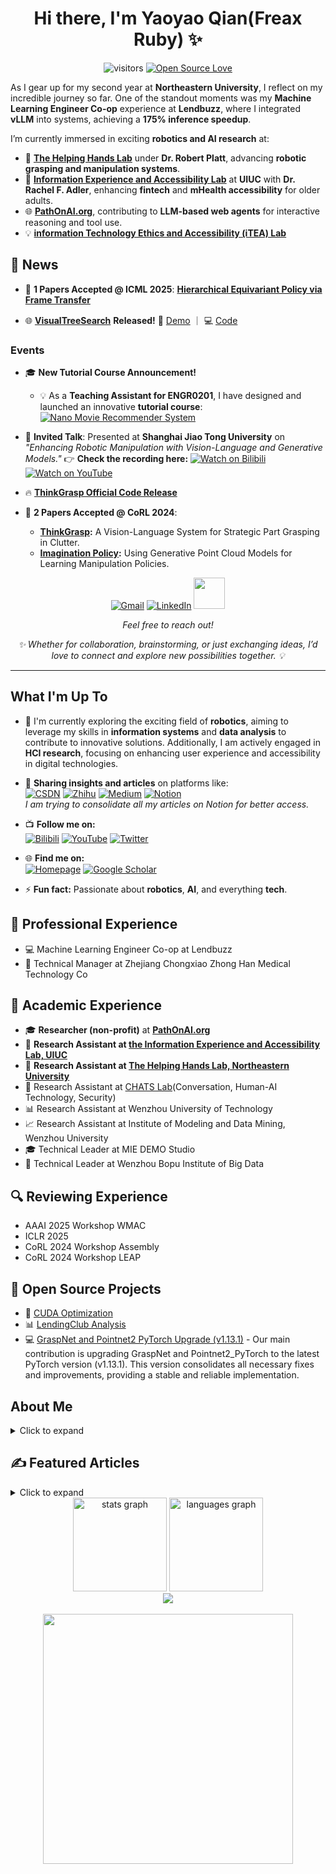 <h1 align="center">Hi there, I'm Yaoyao Qian(Freax Ruby) ✨</h1>
<div align="center">

![visitors](https://visitor-badge.laobi.icu/badge?page_id=H-Freax.H-Freax)
[![Open Source Love](https://badges.frapsoft.com/os/v1/open-source.svg?v=102)](https://github.com/H-Freax)
</div>

As I gear up for my second year at **Northeastern University**, I reflect on my incredible journey so far. One of the standout moments was my **Machine Learning Engineer Co-op** experience at **Lendbuzz**, where I integrated **vLLM** into systems, achieving a **175% inference speedup**. 

I’m currently immersed in exciting **robotics and AI research** at:  
- 🤖 [**The Helping Hands Lab**](https://www2.ccs.neu.edu/research/helpinghands/people/) under **Dr. Robert Platt**, advancing **robotic grasping and manipulation systems**.  
- 🧶 [**Information Experience and Accessibility Lab**](http://rachelfadler.com) at **UIUC** with **Dr. Rachel F. Adler**, enhancing **fintech** and **mHealth accessibility** for older adults.
- 🌐 [**PathOnAI.org**](https://www.pathonai.org/), contributing to **LLM-based web agents** for interactive reasoning and tool use. 
- 💡 [**information Technology Ethics and Accessibility (iTEA) Lab**](https://kyriezz.com/lab/)
## 🚨 News  

- 📝 **1 Papers Accepted @ ICML 2025**: **[Hierarchical Equivariant Policy via Frame Transfer](https://arxiv.org/abs/2502.05728)**

- 🌐 **[VisualTreeSearch](https://www.pathonai.org/projects/visualtreesearch)** **Released!**
   🔗 [Demo](https://visual-tree-search.pathonai.org/) ｜ 💻 [Code](https://github.com/PathOnAI/VisualTreeSearch-Demo) 

### Events

- 🎓 **New Tutorial Course Announcement!**  
  - 💡 As a **Teaching Assistant for ENGR0201**, I have designed and launched an innovative **tutorial course**: [![Nano Movie Recommender System](https://img.shields.io/static/v1?style=flat-square&message=Nano+Movie+Recommender+System&color=000000&logo=Notion&logoColor=FFFFFF&label=)](https://freaxruby.notion.site/Nano-Movie-Recommender-System-1829520a6b49805e8c4be6a4c862d6e9)

- 🎤 **Invited Talk**: Presented at **Shanghai Jiao Tong University** on *"Enhancing Robotic Manipulation with Vision-Language and Generative Models."*   👉 **Check the recording here:** [![Watch on Bilibili](https://img.shields.io/static/v1?style=flat-square&message=Watch+on+Bilibili&color=00A1D6&logo=Bilibili&logoColor=FFFFFF&label=)](https://www.bilibili.com/video/BV1btfBYLEHS/?vd_source=e5e46a7b9d39094ea294e8beaca1d4ef) [![Watch on YouTube](https://img.shields.io/static/v1?style=flat-square&message=Watch+on+YouTube&color=FF0000&logo=YouTube&logoColor=FFFFFF&label=)](https://youtu.be/cOL0cUpHdIY)

- 🔥 **[ThinkGrasp Official Code Release](https://github.com/H-Freax/ThinkGrasp)**  
- 📝 **2 Papers Accepted @ CoRL 2024**:
  - **[ThinkGrasp](https://h-freax.github.io/thinkgrasp_page/):** A Vision-Language System for Strategic Part Grasping in Clutter.  
  - **[Imagination Policy](https://haojhuang.github.io/edge_grasp_page/):** Using Generative Point Cloud Models for Learning Manipulation Policies.

<div align="center">


[![Gmail](https://img.shields.io/static/v1?style=for-the-badge&message=Gmail&color=D14836&logo=Gmail&logoColor=FFFFFF&label=)](mailto:limyoonaxi@gmail.com)
[![LinkedIn](https://img.shields.io/static/v1?style=for-the-badge&message=LinkedIn&color=0077B5&logo=LinkedIn&logoColor=FFFFFF&label=)](https://www.linkedin.com/in/rubyfreax)
 <img  height=50px src="https://user-images.githubusercontent.com/74038190/226127923-0e8b7792-7b3c-462b-951b-63c96ba1a5af.gif" />

 _Feel free to reach out!_

_✨ Whether for collaboration, brainstorming, or just exchanging ideas, I’d love to connect and explore new possibilities together. 💡_

</div>

---


## What I'm Up To

- 🌱 I'm currently exploring the exciting field of **robotics**, aiming to leverage my skills in **information systems** and **data analysis** to contribute to innovative solutions. Additionally, I am actively engaged in **HCI research**, focusing on enhancing user experience and accessibility in digital technologies.  

- 📝 **Sharing insights and articles** on platforms like:  
  [![CSDN](https://img.shields.io/static/v1?style=for-the-badge&message=CSDN&color=c14438&logo=CSDN&logoColor=FFFFFF&label=)](https://blog.csdn.net/qq_38155541)
  [![Zhihu](https://img.shields.io/static/v1?style=for-the-badge&message=Zhihu&color=3982f7&logo=Zhihu&logoColor=FFFFFF&label=)](https://www.zhihu.com/people/freax-23/posts)
  [![Medium](https://img.shields.io/static/v1?style=for-the-badge&message=Medium&color=12100E&logo=Medium&logoColor=FFFFFF&label=)](https://medium.com/@limyoonaxi)
  [![Notion](https://img.shields.io/static/v1?style=for-the-badge&message=Notion&color=000000&logo=Notion&logoColor=FFFFFF&label=)](https://freaxruby.notion.site/freaxblog)  
  *I am trying to consolidate all my articles on Notion for better access.*  

- 📺 **Follow me on:**  
  [![Bilibili](https://img.shields.io/static/v1?style=for-the-badge&message=Bilibili&color=00A1D6&logo=Bilibili&logoColor=FFFFFF&label=)](https://space.bilibili.com/13216517) [![YouTube](https://img.shields.io/static/v1?style=for-the-badge&message=YouTube&color=FF0000&logo=YouTube&logoColor=FFFFFF&label=)](https://www.youtube.com/@FreaxRuby)  [![Twitter](https://img.shields.io/static/v1?style=for-the-badge&message=Twitter&color=1DA1F2&logo=Twitter&logoColor=FFFFFF&label=)](https://twitter.com/RubyFreax)

- 🌐 **Find me on:**  
  [![Homepage](https://img.shields.io/static/v1?style=for-the-badge&message=Homepage&color=blue&logo=Internet+Explorer&logoColor=FFFFFF&label=)](https://h-freax.github.io/)  [![Google Scholar](https://img.shields.io/static/v1?style=for-the-badge&message=Google+Scholar&color=4285F4&logo=Google+Scholar&logoColor=FFFFFF&label=)](https://scholar.google.com/citations?hl=en&user=E0rCXLIAAAAJ)

- ⚡ **Fun fact:** Passionate about **robotics**, **AI**, and everything **tech**.  

## 💼 Professional Experience
- 💻 Machine Learning Engineer Co-op at Lendbuzz
- 🏥 Technical Manager at Zhejiang Chongxiao Zhong Han Medical Technology Co

  
## 🔬 Academic Experience
- 🎓 **Researcher (non-profit)** at **[PathOnAI.org](PathOnAI.org)**
- 🤖 **Research Assistant at [the Information Experience and Accessibility Lab, UIUC](https://infoaccesslab.web.illinois.edu/)**
- 🤖 **Research Assistant at [The Helping Hands Lab, Northeastern University](https://www2.ccs.neu.edu/research/helpinghands/)**
- 🤖 Research Assistant at [CHATS Lab](https://wyshi.github.io/group.html)(Conversation, Human-AI Technology, Security)
- 📊 Research Assistant at Wenzhou University of Technology
- 📈 Research Assistant at Institute of Modeling and Data Mining, Wenzhou University
- 🎓 Technical Leader at MIE DEMO Studio
- 📰 Technical Leader at Wenzhou Bopu Institute of Big Data


## 🔍  Reviewing Experience
- AAAI 2025 Workshop WMAC  
- ICLR 2025  
- CoRL 2024 Workshop Assembly  
- CoRL 2024 Workshop LEAP  

## 🚀 Open Source Projects
- 🌟 [CUDA Optimization](https://github.com/H-Freax/CUDA_optimization)
- 📊 [LendingClub Analysis](https://github.com/H-Freax/lendingclub_analyse)
- 💻 [GraspNet and Pointnet2 PyTorch Upgrade (v1.13.1)](https://github.com/H-Freax/GraspNet_Pointnet2_PyTorch1.13.1) - Our main contribution is upgrading GraspNet and Pointnet2_PyTorch to the latest PyTorch version (v1.13.1). This version consolidates all necessary fixes and improvements, providing a stable and reliable implementation.

## About Me  
<details>
<summary>Click to expand</summary>
  
Before starting my graduate studies at **Northeastern University**, my academic and professional journey centered around full-stack development while also exploring diverse areas of research and technology. During my **undergraduate years**, my coursework focused heavily on **full-stack development**, and I applied these skills to projects at **Wenzhou University of Technology**, **Wenzhou Bopu Institute of Big Data**, and **MIE DEMO Studio**. Notable achievements included **public opinion analysis**, **data-driven research**, and developing a **volunteer management platform**, which was recognized as a **national innovation project**.  

After graduation, I worked as a **Technical Manager** and **Project Leader** at **Zhejiang Chongxiao Zhong Han Medical Technology Co.**, where I led full-stack development projects. Key contributions included creating a **VC++-based database integration tool** and a **Springboot+Vue electronic invoice management system**, achieving an **80% improvement in operational efficiency**.  

Alongside my primary focus on full-stack development, I also explored other areas such as **sentiment analysis**, **knowledge graph construction**, and **user behavior modeling**, broadening my technical expertise and research interests.  

In the early phase of my graduate studies, I joined the **CHATS Lab** at Northeastern University, where I worked on **chatbot-related projects**, contributing to advancements in conversational AI systems.  

</details>

## ✍️ Featured Articles
<details>
<summary>Click to expand</summary>
  
- [![Medium](https://img.shields.io/static/v1?style=for-the-badge&message=Medium&color=12100E&logo=Medium&logoColor=FFFFFF&label=)](https://medium.com/@limyoonaxi) [Mastering CartPole with Enhanced Deep Q-Networks: An In-depth Guide to Equivariant Models](https://medium.com/@limyoonaxi/mastering-cartpole-with-enhanced-deep-q-networks-an-in-depth-guide-to-equivariant-models-f7600d6118a4)
- [![Zhihu](https://img.shields.io/static/v1?style=for-the-badge&message=Zhihu&color=3982f7&logo=Zhihu&logoColor=FFFFFF&label=)](https://www.zhihu.com/people/freax-23/posts) [[Note] Group Equivariant Deep Learning](https://zhuanlan.zhihu.com/p/672343831)
- [![CSDN](https://img.shields.io/static/v1?style=for-the-badge&message=CSDN&color=c14438&logo=CSDN&logoColor=FFFFFF&label=)](https://blog.csdn.net/qq_38155541) [基于Lending Club的数据分析实战项目【小白记录向】【一】](https://blog.csdn.net/qq_38155541/article/details/116264591?spm=1001.2014.3001.5501)
- [![Medium](https://img.shields.io/static/v1?style=for-the-badge&message=Medium&color=12100E&logo=Medium&logoColor=FFFFFF&label=)](https://medium.com/@limyoonaxi) [English Version][Data Analysis Practical Project Based on Lending Club[1]](https://medium.com/@limyoonaxi/data-analysis-practical-project-based-on-lending-club-1-ad54eb08c550)
- [![CSDN](https://img.shields.io/static/v1?style=for-the-badge&message=CSDN&color=c14438&logo=CSDN&logoColor=FFFFFF&label=)](https://blog.csdn.net/qq_38155541) [基于Lending Club的数据分析实战项目【小白记录向】【二】](https://blog.csdn.net/qq_38155541/article/details/116266160?spm=1001.2014.3001.5502)
- [![Medium](https://img.shields.io/static/v1?style=for-the-badge&message=Medium&color=12100E&logo=Medium&logoColor=FFFFFF&label=)](https://medium.com/@limyoonaxi) [English Version][Data Analysis Practical Project Based on Lending Club[2]](https://medium.com/@limyoonaxi/data-analysis-practical-project-based-on-lending-club-2-305476466f4b)
- [![CSDN](https://img.shields.io/static/v1?style=for-the-badge&message=CSDN&color=c14438&logo=CSDN&logoColor=FFFFFF&label=)](https://blog.csdn.net/qq_38155541) [CUDA优化入门实战](https://blog.csdn.net/qq_38155541/category_11755621.html)
- [![Medium](https://img.shields.io/static/v1?style=for-the-badge&message=Medium&color=12100E&logo=Medium&logoColor=FFFFFF&label=)](https://medium.com/@limyoonaxi) [English Version][Introduction to CUDA Optimization with Practical Examples](https://medium.com/@limyoonaxi/introduction-to-cuda-optimization-with-practical-examples-707e5b06bef8)
- [![CSDN](https://img.shields.io/static/v1?style=for-the-badge&message=CSDN&color=c14438&logo=CSDN&logoColor=FFFFFF&label=)](https://blog.csdn.net/qq_38155541) [[论文笔记] ERNIE: Enhanced Representation through Knowledge Integration](https://blog.csdn.net/qq_38155541/article/details/119236945?spm=1001.2014.3001.5502) *(English version coming soon)*

</details>



<div align="center">
  <img src="https://github-readme-stats-69lu-h-freaxs-projects.vercel.app/api?username=H-Freax&hide_title=false&hide_rank=false&show_icons=true&include_all_commits=true&count_private=true&disable_animations=false&theme=radical&locale=en&hide_border=false" height="150" alt="stats graph"  />
  <img src="https://github-readme-stats-69lu-h-freaxs-projects.vercel.app/api/top-langs?username=H-Freax&locale=en&hide_title=false&layout=compact&card_width=320&langs_count=5&theme=radical&hide_border=false" height="150" alt="languages graph"  />
</div>

<div align="center">
  <img src="https://profile-counter.glitch.me/H-Freax/count.svg?"  />
</div>

<br clear="both">

<div align="center">
  <img height="400" src="https://user-images.githubusercontent.com/74038190/225813708-98b745f2-7d22-48cf-9150-083f1b00d6c9.gif"  />
</div>

